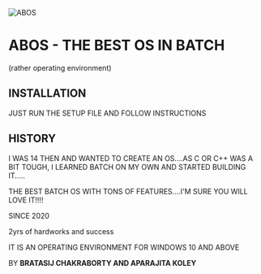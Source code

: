 ![ABOS](https://user-images.githubusercontent.com/95460320/195863898-59de6ece-a623-4af6-a01c-e3698f9062d6.png)
# **ABOS** - THE BEST OS IN BATCH
(rather operating environment)

## INSTALLATION

JUST RUN THE SETUP FILE AND FOLLOW INSTRUCTIONS

## HISTORY

I WAS 14 THEN AND WANTED TO CREATE AN OS....AS C OR C++ WAS A BIT TOUGH, I LEARNED BATCH ON MY OWN
AND STARTED BUILDING IT.....

THE BEST BATCH OS WITH TONS OF FEATURES....I'M SURE YOU WILL LOVE IT!!!!

SINCE 2020

2yrs of hardworks and success

IT IS AN OPERATING ENVIRONMENT FOR WINDOWS 10 AND ABOVE

BY **BRATASIJ CHAKRABORTY AND APARAJITA KOLEY**
